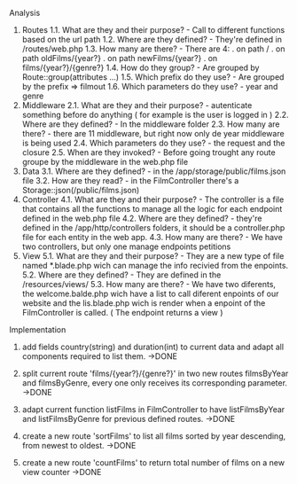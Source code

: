 Analysis
1. Routes
    1.1. What are they and their purpose?
        - Call to different functions based on the url path
    1.2. Where are they defined?
        - They're defined in /routes/web.php
    1.3. How many are there?
        - There are 4:
            . on path /
            . on path oldFilms/{year?}
            . on path newFilms/{year?}
            . on films/{year?}/{genre?}
    1.4. How do they group?
        - Are grouped by Route::group(attributes ...) 
    1.5. Which prefix do they use?
        - Are grouped by the prefix => filmout 
    1.6. Which parameters do they use?
        - year and genre
2. Middleware
    2.1. What are they and their purpose?
        - autenticate something before do anything ( for example is the user is logged in )
    2.2. Where are they defined?
        - In the middleware folder
    2.3. How many are there?
        - there are 11 middleware, but right now only de year middleware is being used 
    2.4. Which parameters do they use?
        - the request and the closure 
    2.5. When are they invoked?
        - Before going trought any route groupe by the middleware in the web.php file
3. Data
    3.1. Where are they defined?
        - in the /app/storage/public/films.json file
    3.2. How are they read?
        - in the FilmController there's a Storage::json(/public/films.json)
4. Controller
    4.1. What are they and their purpose?
        - The controller is a file that contains all the functions to manage all the logic for each endpoint defined in the web.php file
    4.2. Where are they defined?
        - they're defined in the /app/http/controllers folders, it should be a controller.php file for each entity in the web app.
    4.3. How many are there?
        - We have two controllers, but only one manage endpoints petitions
5. View
    5.1. What are they and their purpose?
        - They are a new type of file named *.blade.php wich can  manage the info recivied from the enpoints.
    5.2. Where are they defined?
        - They are defined in the /resources/views/
    5.3. How many are there?
        - We have two diferents, the welcome.balde.php wich have a list to call diferent enpoints of our website and the lis.blade.php wich is render when a enpoint of the FilmController is called. ( The endpoint returns a view ) 

Implementation
1. add fields country(string) and duration(int) to current data and adapt all components required to list them. 
    ->DONE


2. split current route 'films/{year?}/{genre?}' in two new routes filmsByYear and filmsByGenre, every one only receives its corresponding parameter. 
    ->DONE 


3. adapt current function listFilms in FilmController to have listFilmsByYear and listFilmsByGenre for previous defined routes.
    ->DONE

4. create a new route 'sortFilms' to list all films sorted by year descending, from newest to oldest.
    ->DONE

5. create a new route 'countFilms' to return total number of films on a new view counter
    ->DONE
